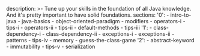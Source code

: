description: >-
  Tune up your skills in the foundation of all Java knowledge. And it's pretty
  important to have solid foundations.
sections:
  '0':
    - intro-to-java
    - java-basics
    - object-oriented-paradigm
    - modifiers
    - operators-i
    - tips-i
    - operators-ii
    - tips-ii
    - default-methods
    - tips-iii
  '1':
    - class-dependency-i
    - class-dependency-ii
    - exceptions-i
    - exceptions-ii
    - patterns
    - tips-iv
    - memory
    - guess-the-class-game
  '2':
    - abstract-keyword
    - immutability
    - tips-v
    - serialization
